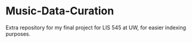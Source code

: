 # Music-Data-Curation
Extra repository for my final project for LIS 545 at UW, for easier indexing purposes.
